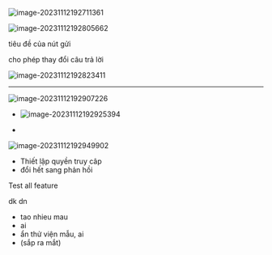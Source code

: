 

![image-20231112192711361](C:/Users/Truong%20Nhon/AppData/Roaming/Typora/typora-user-images/image-20231112192711361.png)

![image-20231112192805662](C:/Users/Truong%20Nhon/AppData/Roaming/Typora/typora-user-images/image-20231112192805662.png)

tiêu đề của nút gửi

cho phép thay đổi câu trả lời

![image-20231112192823411](C:/Users/Truong%20Nhon/AppData/Roaming/Typora/typora-user-images/image-20231112192823411.png)

---

![image-20231112192907226](C:/Users/Truong%20Nhon/AppData/Roaming/Typora/typora-user-images/image-20231112192907226.png)

- ![image-20231112192925394](C:/Users/Truong%20Nhon/AppData/Roaming/Typora/typora-user-images/image-20231112192925394.png)

- 

![image-20231112192949902](C:/Users/Truong%20Nhon/AppData/Roaming/Typora/typora-user-images/image-20231112192949902.png)

- Thiết lập quyền truy câp
- đổi hết sang phản hồi



Test all feature

dk dn

- tao nhieu mau
- ai
- ẩn thử viện mẫu, ai
- (sắp ra mắt)

